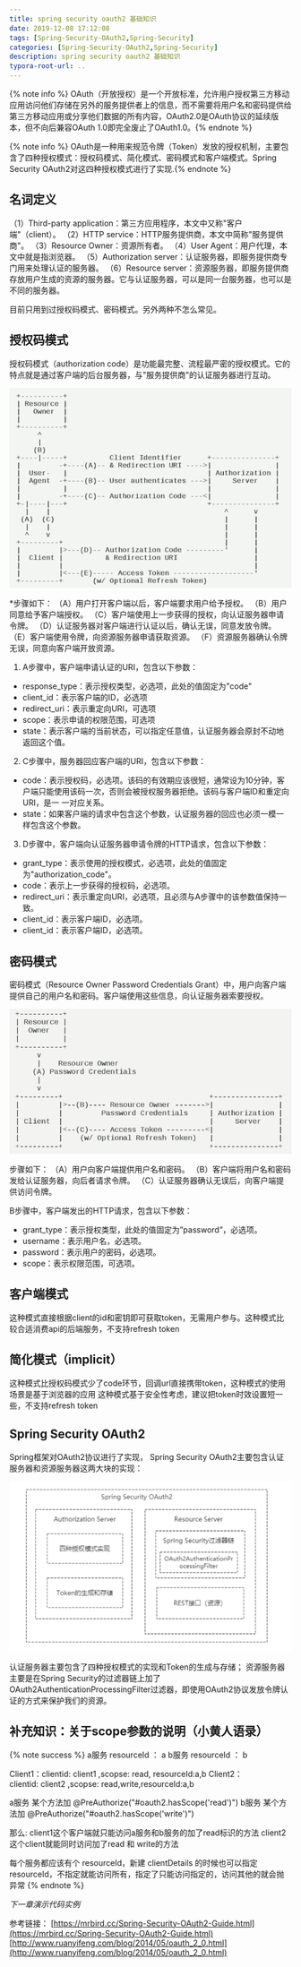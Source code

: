 ```yaml
---
title: spring security oauth2 基础知识
date: 2019-12-08 17:12:08
tags: [Spring-Security-OAuth2,Spring-Security]
categories: [Spring-Security-OAuth2,Spring-Security]
description: spring security oauth2 基础知识
typora-root-url: ..
---
```


{% note info %} OAuth（开放授权）是一个开放标准，允许用户授权第三方移动应用访问他们存储在另外的服务提供者上的信息，而不需要将用户名和密码提供给第三方移动应用或分享他们数据的所有内容，OAuth2.0是OAuth协议的延续版本，但不向后兼容OAuth 1.0即完全废止了OAuth1.0。{% endnote %}

{% note info %} OAuth是一种用来规范令牌（Token）发放的授权机制，主要包含了四种授权模式：授权码模式、简化模式、密码模式和客户端模式。Spring Security OAuth2对这四种授权模式进行了实现.{% endnote %}

## 名词定义

（1）Third-party application：第三方应用程序，本文中又称"客户端"（client）。
（2）HTTP service：HTTP服务提供商，本文中简称"服务提供商"。
（3）Resource Owner：资源所有者。
（4）User Agent：用户代理，本文中就是指浏览器。
（5）Authorization server：认证服务器，即服务提供商专门用来处理认证的服务器。
（6）Resource server：资源服务器，即服务提供商存放用户生成的资源的服务器。它与认证服务器，可以是同一台服务器，也可以是不同的服务器。

目前只用到过授权码模式、密码模式。另外两种不怎么常见。

## 授权码模式
授权码模式（authorization code）是功能最完整、流程最严密的授权模式。它的特点就是通过客户端的后台服务器，与"服务提供商"的认证服务器进行互动。

![授权码模式](/images/oauth2/授权码模式.png) 

*步骤如下：
（A）用户打开客户端以后，客户端要求用户给予授权。
（B）用户同意给予客户端授权。
（C）客户端使用上一步获得的授权，向认证服务器申请令牌。
（D）认证服务器对客户端进行认证以后，确认无误，同意发放令牌。
（E）客户端使用令牌，向资源服务器申请获取资源。
（F）资源服务器确认令牌无误，同意向客户端开放资源。

1. A步骤中，客户端申请认证的URI，包含以下参数：
*    response_type：表示授权类型，必选项，此处的值固定为"code"
*    client_id：表示客户端的ID，必选项
*    redirect_uri：表示重定向URI，可选项
*    scope：表示申请的权限范围，可选项
*    state：表示客户端的当前状态，可以指定任意值，认证服务器会原封不动地返回这个值。

2. C步骤中，服务器回应客户端的URI，包含以下参数：
*    code：表示授权码，必选项。该码的有效期应该很短，通常设为10分钟，客户端只能使用该码一次，否则会被授权服务器拒绝。该码与客户端ID和重定向URI，是一 一对应关系。
*    state：如果客户端的请求中包含这个参数，认证服务器的回应也必须一模一样包含这个参数。

3. D步骤中，客户端向认证服务器申请令牌的HTTP请求，包含以下参数：
*    grant_type：表示使用的授权模式，必选项，此处的值固定为"authorization_code"。
*    code：表示上一步获得的授权码，必选项。
*    redirect_uri：表示重定向URI，必选项，且必须与A步骤中的该参数值保持一致。
*    client_id：表示客户端ID，必选项。
*    client_id：表示客户端ID，必选项。

## 密码模式
   密码模式（Resource Owner Password Credentials Grant）中，用户向客户端提供自己的用户名和密码。客户端使用这些信息，向认证服务器索要授权。

![密码模式](/images/oauth2/密码模式.png)

步骤如下：
（A）用户向客户端提供用户名和密码。
（B）客户端将用户名和密码发给认证服务器，向后者请求令牌。
（C）认证服务器确认无误后，向客户端提供访问令牌。

B步骤中，客户端发出的HTTP请求，包含以下参数：
* grant_type：表示授权类型，此处的值固定为”password”，必选项。
* username：表示用户名，必选项。
* password：表示用户的密码，必选项。
* scope：表示权限范围，可选项。

## 客户端模式
 这种模式直接根据client的id和密钥即可获取token，无需用户参与。这种模式比较合适消费api的后端服务，不支持refresh token

## 简化模式（implicit）
 这种模式比授权码模式少了code环节，回调url直接携带token，这种模式的使用场景是基于浏览器的应用
 这种模式基于安全性考虑，建议把token时效设置短一些，不支持refresh token

## Spring Security OAuth2
Spring框架对OAuth2协议进行了实现，
Spring Security OAuth2主要包含认证服务器和资源服务器这两大块的实现：

![spring-security-oauth2](/images/oauth2/spring-security-oauth2.png)

认证服务器主要包含了四种授权模式的实现和Token的生成与存储；
资源服务器主要是在Spring Security的过滤器链上加了OAuth2AuthenticationProcessingFilter过滤器，即使用OAuth2协议发放令牌认证的方式来保护我们的资源。

## 补充知识：关于scope参数的说明（小黄人语录）
{% note success %}
 a服务 resourceId ： a
 b服务 resourceId ： b

 Client1：clientid: client1 ,scopse: read,      resourceId:a,b
 Client2：clientid: client2 ,scopse: read,write,resourceId:a,b

 a服务 某个方法加 @PreAuthorize("#oauth2.hasScope('read')")
 b服务 某个方法加 @PreAuthorize("#oauth2.hasScope('write')")

 那么: client1这个客户端就只能访问a服务和b服务的加了read标识的方法
       client2这个client就能同时访问加了read 和 write的方法

 每个服务都应该有个 resourceId，新建 clientDetails 的时候也可以指定 resourceId，不指定就能访问所有，指定了只能访问指定的，访问其他的就会抛异常
 {% endnote %}


*下一章演示代码实例*

参考链接：
[https://mrbird.cc/Spring-Security-OAuth2-Guide.html](https://mrbird.cc/Spring-Security-OAuth2-Guide.html)
[http://www.ruanyifeng.com/blog/2014/05/oauth_2_0.html](http://www.ruanyifeng.com/blog/2014/05/oauth_2_0.html)